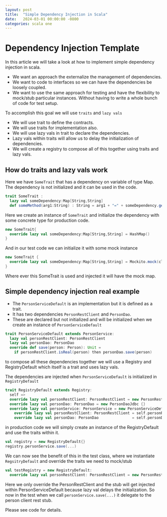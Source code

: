 ```yaml
---
layout: post
title:  "Simple Dependency Injection in Scala"
date:   2024-03-01 00:00:00 -0800
categories: scala one
---
```

# Dependency Injection Template

In this article we will take a look at how to implement simple dependency injection in scala.
* We want an approach the externalize the management of dependencies.
* We want to code to interfaces so we can have the dependencies be loosely coupled.
* We want to use the same approach for testing and have the flexibility to mock/stub particular instances. Without having
  to write a whole bunch of code for test setup.

To accomplish this goal we will use `traits` and `lazy vals`
* We will use trait to define the contracts.
* We will use traits for implementation also.
* We will use lazy vals in trait to declare the dependencies.
* Lazy vals within traits will allow us to delay the initialization of dependencies.
* We will create a registry to compose all of this together using traits and lazy vals.

## How do traits and lazy vals work
Here we have `SomeTrait` that has a dependency on variable of type Map.  The dependency is not initialized and it can be
used in the code.
```scala
trait SomeTrait :
  lazy val someDependency:Map[String,String]
  def someMethod(arg1:String) : String = arg1 + "=" + someDependency.getOrElse(arg1,"Default")
```
Here we create an instance of `SomeTrait` and initialize the dependency with some concrete type for production code.
```scala
new SomeTrait{
  override lazy val someDependency:Map[String,String] = HashMap()
}
```
And in our test code we can initialize it with some mock instance
```scala
new SomeTrait {
  override lazy val someDependency:Map[String,String] = Mockito.mock(classOf[Map[String,String]])
}
```
Where ever this SomeTrait is used and injected it will have the mock map.

## Simple dependency injection real example
* The `PersonServiceDefault` is an implementation but it is defined as a trait.
* It has two dependencies `PersonRestClient` and `PersonDao`.
* These are declared but not initialized and will be initialized when we create an instance of `PersonServiceDefault`


```scala
trait PersonServiceDefault extends PersonService:
  lazy val personRestClient: PersonRestClient
  lazy val personDao: PersonDao
  override def save(person: Person): Unit =
    if personRestClient.isReal(person) then personDao.save(person)
```

to compose all these dependencies together we will use a Registry and RegistryDefault which itself is a trait and uses lazy vals.

The dependencies are injected when `PersonServiceDefault` is initialized in `RegistryDefault`
```scala
trait RegistryDefault extends Registry:
  self =>
  override lazy val personRestClient: PersonRestClient = new PersonRestClientDefault {} 
  override lazy val personDao: PersonDao = new PersonDaoJdbc {}
  override lazy val personService: PersonService = new PersonServiceDefault:
    override lazy val personRestClient: PersonRestClient = self.personRestClient //injecting the dependency
    override lazy val personDao: PersonDao               = self.personDao //injecting the dependency
```

in production code we will simply create an instance of the RegistryDefault and use the traits within it.
```scala
val registry = new RegistryDefault{}
registry.personService.save(...)
```

We can now see the benefit of this in the test class, where we instantiate `RegsitryDefault` and override the traits we need to mock/stub
```scala
val testRegistry = new RegistryDefault:
  override lazy val personRestClient: PersonRestClient = new PersonRestClientStub {} //Mocking the person rest client
```
Here we only override the PersonRestClient and the stub will get injected within PersonServiceDefault because lazy val delays the initialization.
So now in the test when we call `personService.save(...)` it delegate to the person client rest stub.

Please see code for details.
